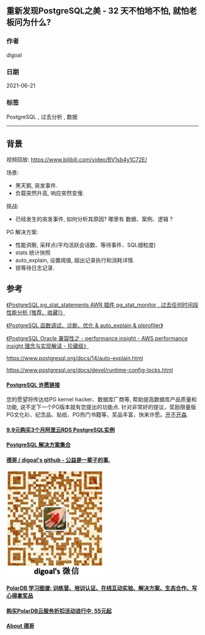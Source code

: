 ## 重新发现PostgreSQL之美 - 32 天不怕地不怕, 就怕老板问为什么?   
            
### 作者            
digoal            
            
### 日期            
2021-06-21             
            
### 标签            
PostgreSQL , 过去分析 , 数据          
            
----            
            
## 背景       
  
  
视频回放:  https://www.bilibili.com/video/BV1sb4y1C72E/    
  
场景:  
- 黑天鹅, 突发事件.  
- 负载突然升高, 响应突然变慢.  
  
挑战:  
- 已经发生的突发事件, 如何分析其原因? 哪里有 数据、案例、逻辑 ?    
  
PG 解决方案:  
- 性能洞察, 采样点(平均活跃会话数、等待事件、SQL细粒度)  
- stats 统计快照  
- auto_explain, 设置阈值, 超出记录执行和消耗详情.   
- 锁等待日志记录.   
  
  
## 参考  
  
[《PostgreSQL pg_stat_statements AWR 插件 pg_stat_monitor , 过去任何时间段性能分析 [推荐、收藏]》](../202104/20210415_01.md)    
  
[《PostgreSQL 函数调试、诊断、优化 & auto_explain & plprofiler》](../201611/20161121_02.md)    
  
[《PostgreSQL Oracle 兼容性之 - performance insight - AWS performance insight 理念与实现解读 - 珍藏级》](../201901/20190125_02.md)      
  
https://www.postgresql.org/docs/14/auto-explain.html  
  
https://www.postgresql.org/docs/devel/runtime-config-locks.html  
    
    
  
#### [PostgreSQL 许愿链接](https://github.com/digoal/blog/issues/76 "269ac3d1c492e938c0191101c7238216")
您的愿望将传达给PG kernel hacker、数据库厂商等, 帮助提高数据库产品质量和功能, 说不定下一个PG版本就有您提出的功能点. 针对非常好的提议，奖励限量版PG文化衫、纪念品、贴纸、PG热门书籍等，奖品丰富，快来许愿。[开不开森](https://github.com/digoal/blog/issues/76 "269ac3d1c492e938c0191101c7238216").  
  
  
#### [9.9元购买3个月阿里云RDS PostgreSQL实例](https://www.aliyun.com/database/postgresqlactivity "57258f76c37864c6e6d23383d05714ea")
  
  
#### [PostgreSQL 解决方案集合](https://yq.aliyun.com/topic/118 "40cff096e9ed7122c512b35d8561d9c8")
  
  
#### [德哥 / digoal's github - 公益是一辈子的事.](https://github.com/digoal/blog/blob/master/README.md "22709685feb7cab07d30f30387f0a9ae")
  
  
![digoal's wechat](../pic/digoal_weixin.jpg "f7ad92eeba24523fd47a6e1a0e691b59")
  
  
#### [PolarDB 学习图谱: 训练营、培训认证、在线互动实验、解决方案、生态合作、写心得拿奖品](https://www.aliyun.com/database/openpolardb/activity "8642f60e04ed0c814bf9cb9677976bd4")
  
  
#### [购买PolarDB云服务折扣活动进行中, 55元起](https://www.aliyun.com/activity/new/polardb-yunparter?userCode=bsb3t4al "e0495c413bedacabb75ff1e880be465a")
  
  
#### [About 德哥](https://github.com/digoal/blog/blob/master/me/readme.md "a37735981e7704886ffd590565582dd0")
  
